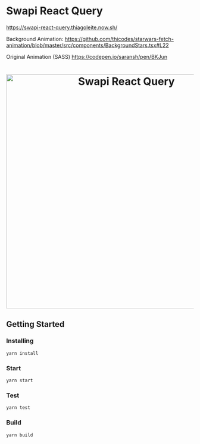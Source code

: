 # Swapi React Query
https://swapi-react-query.thiagoleite.now.sh/

Background Animation:
https://github.com/thicodes/starwars-fetch-animation/blob/master/src/components/BackgroundStars.tsx#L22

Original Animation (SASS)
https://codepen.io/saransh/pen/BKJun

<h1 align="center">
  <img src="https://user-images.githubusercontent.com/6524612/77828455-492c5b00-70fa-11ea-9d04-a7ea88f7dd6b.png" alt="Swapi React Query" height="630">
  <br>
</h1>

## Getting Started

### Installing
```
yarn install
```

### Start
```
yarn start
```

### Test
```
yarn test
```


### Build
```
yarn build
```
